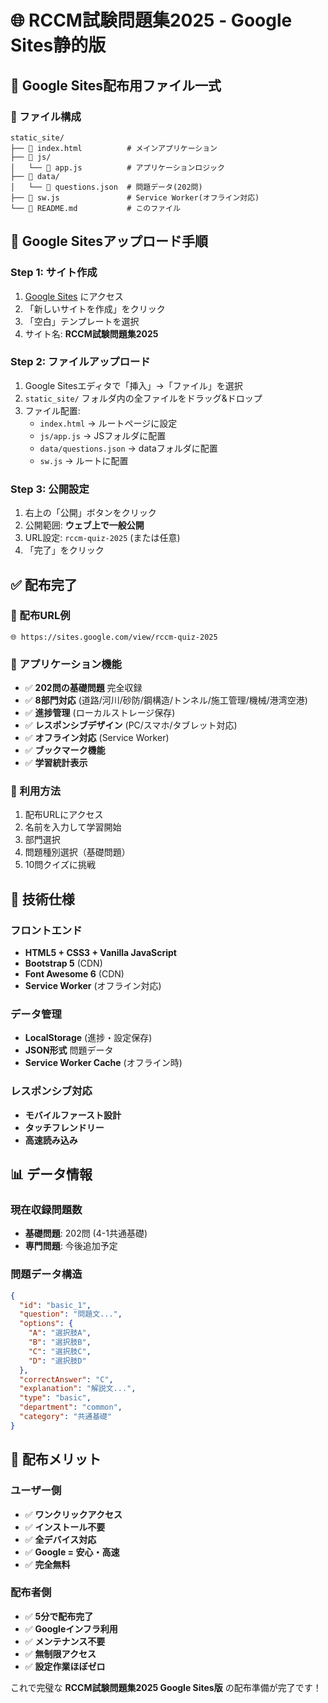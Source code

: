 # 🌐 RCCM試験問題集2025 - Google Sites静的版

## 📱 Google Sites配布用ファイル一式

### 📁 ファイル構成
```
static_site/
├── 📄 index.html          # メインアプリケーション
├── 📂 js/
│   └── 📄 app.js          # アプリケーションロジック
├── 📂 data/
│   └── 📄 questions.json  # 問題データ(202問)
├── 📄 sw.js               # Service Worker(オフライン対応)
└── 📄 README.md           # このファイル
```

## 🚀 Google Sitesアップロード手順

### Step 1: サイト作成
1. [Google Sites](https://sites.google.com) にアクセス
2. 「新しいサイトを作成」をクリック  
3. 「空白」テンプレートを選択
4. サイト名: **RCCM試験問題集2025**

### Step 2: ファイルアップロード
1. Google Sitesエディタで「挿入」→「ファイル」を選択
2. `static_site/` フォルダ内の全ファイルをドラッグ&ドロップ
3. ファイル配置:
   - `index.html` → ルートページに設定
   - `js/app.js` → JSフォルダに配置
   - `data/questions.json` → dataフォルダに配置
   - `sw.js` → ルートに配置

### Step 3: 公開設定
1. 右上の「公開」ボタンをクリック
2. 公開範囲: **ウェブ上で一般公開**
3. URL設定: `rccm-quiz-2025` (または任意)
4. 「完了」をクリック

## ✅ 配布完了

### 📧 配布URL例
```
🌐 https://sites.google.com/view/rccm-quiz-2025
```

### 📱 アプリケーション機能
- ✅ **202問の基礎問題** 完全収録
- ✅ **8部門対応** (道路/河川/砂防/鋼構造/トンネル/施工管理/機械/港湾空港)
- ✅ **進捗管理** (ローカルストレージ保存)
- ✅ **レスポンシブデザイン** (PC/スマホ/タブレット対応)
- ✅ **オフライン対応** (Service Worker)
- ✅ **ブックマーク機能**
- ✅ **学習統計表示**

### 🎯 利用方法
1. 配布URLにアクセス
2. 名前を入力して学習開始
3. 部門選択
4. 問題種別選択（基礎問題）
5. 10問クイズに挑戦

## 🔧 技術仕様

### フロントエンド
- **HTML5 + CSS3 + Vanilla JavaScript**
- **Bootstrap 5** (CDN)
- **Font Awesome 6** (CDN)
- **Service Worker** (オフライン対応)

### データ管理
- **LocalStorage** (進捗・設定保存)
- **JSON形式** 問題データ
- **Service Worker Cache** (オフライン時)

### レスポンシブ対応
- **モバイルファースト設計**
- **タッチフレンドリー**
- **高速読み込み**

## 📊 データ情報

### 現在収録問題数
- **基礎問題**: 202問 (4-1共通基礎)
- **専門問題**: 今後追加予定

### 問題データ構造
```json
{
  "id": "basic_1",
  "question": "問題文...",
  "options": {
    "A": "選択肢A",
    "B": "選択肢B", 
    "C": "選択肢C",
    "D": "選択肢D"
  },
  "correctAnswer": "C",
  "explanation": "解説文...",
  "type": "basic",
  "department": "common",
  "category": "共通基礎"
}
```

## 🎯 配布メリット

### ユーザー側
- ✅ **ワンクリックアクセス**
- ✅ **インストール不要**
- ✅ **全デバイス対応**
- ✅ **Google = 安心・高速**
- ✅ **完全無料**

### 配布者側  
- ✅ **5分で配布完了**
- ✅ **Googleインフラ利用**
- ✅ **メンテナンス不要**
- ✅ **無制限アクセス**
- ✅ **設定作業ほぼゼロ**

これで完璧な **RCCM試験問題集2025 Google Sites版** の配布準備が完了です！
